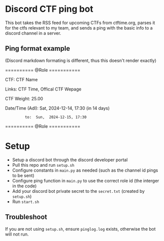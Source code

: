 # Discord CTF ping bot

This bot takes the RSS feed for upcoming CTFs from ctftime.org, parses it for the ctfs relevant to my team, and sends a ping with the basic info to a discord channel in a server.

## Ping format example
(Discord markdown formating is different, thus this doesn't render exactly)

========== @Role ===========

CTF: CTF Name

Links:  CTF Time,  Offical CTF Wepage

CTF Weight:  25.00

Date/Time (Adl):  Sat,  2024-12-14, 17:30  (in 14 days)

             to:  Sun,  2024-12-15, 17:30

========== @Role ===========

# Setup

- Setup a discord bot through the discord developer portal
- Pull this repo and run `setup.sh`
- Configure constants in `main.py` as needed (such as the channel id pings to be sent)
- Configure ping function in `main.py` to use the correct role id (the interger in the code)
- Add your discord bot private secret to the `secret.txt` (created by `setup.sh`)
- Run `start.sh`

## Troubleshoot

If you are not using `setup.sh`, ensure `pinglog.log` exists, otherwise the bot will not run.
